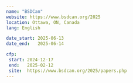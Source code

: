 ```yaml
---
name: "BSDCan"
website: https://www.bsdcan.org/2025
location: Ottawa, ON, Canada
lang: English

date_start: 2025-06-13
date_end:   2025-06-14

cfp:
 start: 2024-12-17
 end:   2025-02-12
 site:  https://www.bsdcan.org/2025/papers.php
---
```

